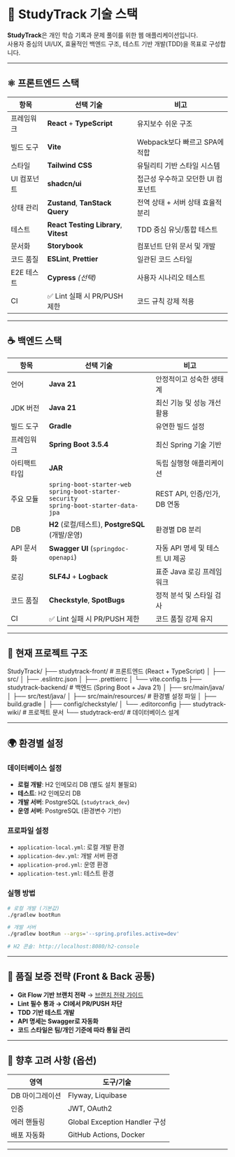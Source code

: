 # 🧠 StudyTrack 기술 스택

**StudyTrack**은 개인 학습 기록과 문제 풀이를 위한 웹 애플리케이션입니다.  
사용자 중심의 UI/UX, 효율적인 백엔드 구조, 테스트 기반 개발(TDD)을 목표로 구성합니다.

---

## ⚛️ 프론트엔드 스택

| 항목 | 선택 기술 | 비고 |
|------|-----------|------|
| 프레임워크 | **React** + **TypeScript** | 유지보수 쉬운 구조 |
| 빌드 도구 | **Vite** | Webpack보다 빠르고 SPA에 적합 |
| 스타일 | **Tailwind CSS** | 유틸리티 기반 스타일 시스템 |
| UI 컴포넌트 | **shadcn/ui** | 접근성 우수하고 모던한 UI 컴포넌트 |
| 상태 관리 | **Zustand**, **TanStack Query** | 전역 상태 + 서버 상태 효율적 분리 |
| 테스트 | **React Testing Library**, **Vitest** | TDD 중심 유닛/통합 테스트 |
| 문서화 | **Storybook** | 컴포넌트 단위 문서 및 개발 |
| 코드 품질 | **ESLint**, **Prettier** | 일관된 코드 스타일 |
| E2E 테스트 | **Cypress** _(선택)_ | 사용자 시나리오 테스트 |
| CI | ✅ Lint 실패 시 PR/PUSH 제한 | 코드 규칙 강제 적용 |

---

## ☕ 백엔드 스택

| 항목 | 선택 기술 | 비고 |
|------|-----------|------|
| 언어 | **Java 21** | 안정적이고 성숙한 생태계 |
| JDK 버전 | **Java 21** | 최신 기능 및 성능 개선 활용 |
| 빌드 도구 | **Gradle** | 유연한 빌드 설정 |
| 프레임워크 | **Spring Boot 3.5.4** | 최신 Spring 기술 기반 |
| 아티팩트 타입 | **JAR** | 독립 실행형 애플리케이션 |
| 주요 모듈 | `spring-boot-starter-web` <br> `spring-boot-starter-security` <br> `spring-boot-starter-data-jpa` | REST API, 인증/인가, DB 연동 |
| DB | **H2** (로컬/테스트), **PostgreSQL** (개발/운영) | 환경별 DB 분리 |
| API 문서화 | **Swagger UI** (`springdoc-openapi`) | 자동 API 명세 및 테스트 UI 제공 |
| 로깅 | **SLF4J** + **Logback** | 표준 Java 로깅 프레임워크 |
| 코드 품질 | **Checkstyle**, **SpotBugs** | 정적 분석 및 스타일 검사 |
| CI | ✅ Lint 실패 시 PR/PUSH 제한 | 코드 품질 강제 유지 |

---

## 📁 현재 프로젝트 구조
StudyTrack/
├── studytrack-front/ # 프론트엔드 (React + TypeScript)
│ ├── src/
│ ├── .eslintrc.json
│ ├── .prettierrc
│ └── vite.config.ts
├── studytrack-backend/ # 백엔드 (Spring Boot + Java 21)
│ ├── src/main/java/
│ ├── src/test/java/
│ ├── src/main/resources/ # 환경별 설정 파일
│ ├── build.gradle
│ ├── config/checkstyle/
│ └── .editorconfig
├── studytrack-wiki/ # 프로젝트 문서
└── studytrack-erd/ # 데이터베이스 설계

---

## 🌍 환경별 설정

### 데이터베이스 설정
- **로컬 개발**: H2 인메모리 DB (별도 설치 불필요)
- **테스트**: H2 인메모리 DB
- **개발 서버**: PostgreSQL (`studytrack_dev`)
- **운영 서버**: PostgreSQL (환경변수 기반)

### 프로파일 설정
- `application-local.yml`: 로컬 개발 환경
- `application-dev.yml`: 개발 서버 환경  
- `application-prod.yml`: 운영 환경
- `application-test.yml`: 테스트 환경

### 실행 방법
```bash
# 로컬 개발 (기본값)
./gradlew bootRun

# 개발 서버
./gradlew bootRun --args='--spring.profiles.active=dev'

# H2 콘솔: http://localhost:8080/h2-console
```

---

## 🔐 품질 보증 전략 (Front & Back 공통)

- **Git Flow 기반 브랜치 전략** → [브랜치 전략 가이드](./git-branch-strategy.md)
- **Lint 필수 통과 → CI에서 PR/PUSH 차단**
- **TDD 기반 테스트 개발**
- **API 명세는 Swagger로 자동화**  
- **코드 스타일은 팀/개인 기준에 따라 통일 관리**

---

## 🧩 향후 고려 사항 (옵션)

| 영역 | 도구/기술 |
|------|-----------|
| DB 마이그레이션 | Flyway, Liquibase |
| 인증 | JWT, OAuth2 |
| 에러 핸들링 | Global Exception Handler 구성 |
| 배포 자동화 | GitHub Actions, Docker |

---